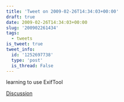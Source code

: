 ```yaml
---
title: 'Tweet on 2009-02-26T14:34:03+00:00'
draft: true
date: 2009-02-26T14:34:03+00:00
slug: '200902261434'
tags:
  - tweets
is_tweet: true
tweet_info:
  id: '1252697738'
  type: 'post'
  is_thread: False
---
```




learning to use ExifTool

[Discussion](https://x.com/sytelus/status/1252697738)
